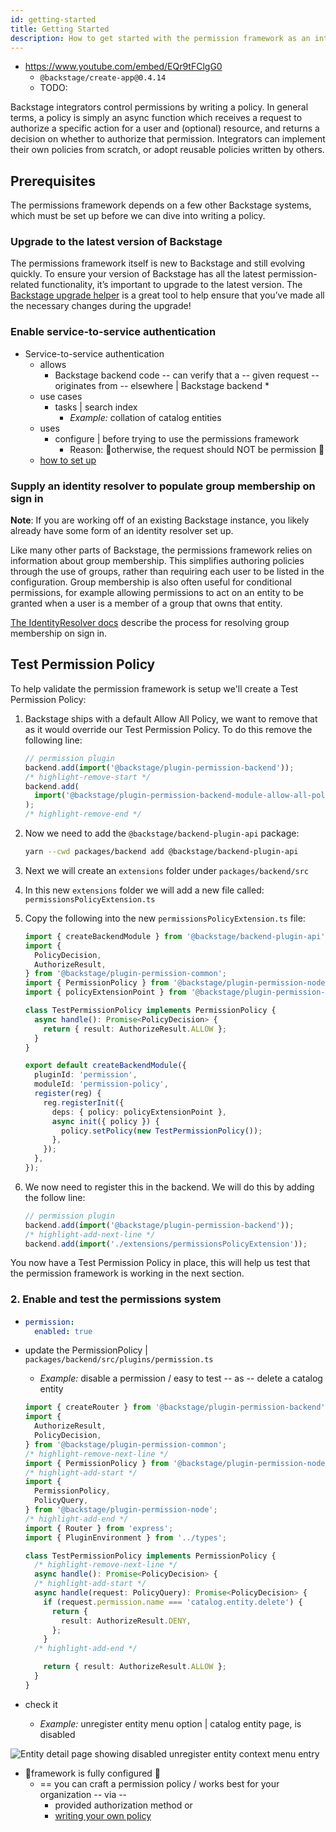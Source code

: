 ```yaml
---
id: getting-started
title: Getting Started
description: How to get started with the permission framework as an integrator
---
```


* https://www.youtube.com/embed/EQr9tFClgG0
  * `@backstage/create-app@0.4.14`
  * TODO:

Backstage integrators control permissions by writing a policy. In general terms, a policy is simply an async function which receives a request to authorize a specific action for a user and (optional) resource, and returns a decision on whether to authorize that permission. Integrators can implement their own policies from scratch, or adopt reusable policies written by others.

## Prerequisites

The permissions framework depends on a few other Backstage systems, which must be set up before we can dive into writing a policy.

### Upgrade to the latest version of Backstage

The permissions framework itself is new to Backstage and still evolving quickly. To ensure your version of Backstage has all the latest permission-related functionality, it’s important to upgrade to the latest version. The [Backstage upgrade helper](https://backstage.github.io/upgrade-helper/) is a great tool to help ensure that you’ve made all the necessary changes during the upgrade!

### Enable service-to-service authentication

* Service-to-service authentication
  * allows
    * Backstage backend code -- can verify that a -- given request -- originates from -- elsewhere | Backstage backend 
      * 
  * use cases
    * tasks | search index 
      * _Example:_ collation of catalog entities
  * uses
    * configure | before trying to use the permissions framework
      * Reason: 🧠otherwise, the request should NOT be permission 🧠 
  * [how to set up](../auth/service-to-service-auth.md)

### Supply an identity resolver to populate group membership on sign in

**Note**: If you are working off of an existing Backstage instance, you likely already have some form of an identity resolver set up.

Like many other parts of Backstage, the permissions framework relies on information about group membership. This simplifies authoring policies through the use of groups, rather than requiring each user to be listed in the configuration. Group membership is also often useful for conditional permissions, for example allowing permissions to act on an entity to be granted when a user is a member of a group that owns that entity.

[The IdentityResolver docs](../auth/identity-resolver.md) describe the process for resolving group membership on sign in.

## Test Permission Policy

To help validate the permission framework is setup we'll create a Test Permission Policy:

1. Backstage ships with a default Allow All Policy, we want to remove that as it would override our Test Permission Policy. To do this remove the following line:

   ```ts title="packages/backend/src/index.ts"
   // permission plugin
   backend.add(import('@backstage/plugin-permission-backend'));
   /* highlight-remove-start */
   backend.add(
     import('@backstage/plugin-permission-backend-module-allow-all-policy'),
   );
   /* highlight-remove-end */
   ```

2. Now we need to add the `@backstage/backend-plugin-api` package:

   ```bash title="from your Backstage root directory"
   yarn --cwd packages/backend add @backstage/backend-plugin-api
   ```

3. Next we will create an `extensions` folder under `packages/backend/src`
4. In this new `extensions` folder we will add a new file called: `permissionsPolicyExtension.ts`
5. Copy the following into the new `permissionsPolicyExtension.ts` file:

   ```ts title="packages/backend/src/extensions/permissionsPolicyExtension.ts"
   import { createBackendModule } from '@backstage/backend-plugin-api';
   import {
     PolicyDecision,
     AuthorizeResult,
   } from '@backstage/plugin-permission-common';
   import { PermissionPolicy } from '@backstage/plugin-permission-node';
   import { policyExtensionPoint } from '@backstage/plugin-permission-node/alpha';

   class TestPermissionPolicy implements PermissionPolicy {
     async handle(): Promise<PolicyDecision> {
       return { result: AuthorizeResult.ALLOW };
     }
   }

   export default createBackendModule({
     pluginId: 'permission',
     moduleId: 'permission-policy',
     register(reg) {
       reg.registerInit({
         deps: { policy: policyExtensionPoint },
         async init({ policy }) {
           policy.setPolicy(new TestPermissionPolicy());
         },
       });
     },
   });
   ```

6. We now need to register this in the backend. We will do this by adding the follow line:

   ```ts title="packages/backend/src/index.ts"
   // permission plugin
   backend.add(import('@backstage/plugin-permission-backend'));
   /* highlight-add-next-line */
   backend.add(import('./extensions/permissionsPolicyExtension'));
   ```

You now have a Test Permission Policy in place, this will help us test that the permission framework is working in the next section.

### 2. Enable and test the permissions system


*
   ```yaml title="app-config.yaml"
   permission:
     enabled: true
   ```

* update the PermissionPolicy | `packages/backend/src/plugins/permission.ts`
  * _Example:_ disable a permission / easy to test -- as -- delete a catalog entity

   ```ts title="packages/backend/src/plugins/permission.ts"
   import { createRouter } from '@backstage/plugin-permission-backend';
   import {
     AuthorizeResult,
     PolicyDecision,
   } from '@backstage/plugin-permission-common';
   /* highlight-remove-next-line */
   import { PermissionPolicy } from '@backstage/plugin-permission-node';
   /* highlight-add-start */
   import {
     PermissionPolicy,
     PolicyQuery,
   } from '@backstage/plugin-permission-node';
   /* highlight-add-end */
   import { Router } from 'express';
   import { PluginEnvironment } from '../types';

   class TestPermissionPolicy implements PermissionPolicy {
     /* highlight-remove-next-line */
     async handle(): Promise<PolicyDecision> {
     /* highlight-add-start */
     async handle(request: PolicyQuery): Promise<PolicyDecision> {
       if (request.permission.name === 'catalog.entity.delete') {
         return {
           result: AuthorizeResult.DENY,
         };
       }
     /* highlight-add-end */

       return { result: AuthorizeResult.ALLOW };
     }
   }
   ```

* check it
  * _Example:_ unregister entity menu option | catalog entity page, is disabled

![Entity detail page showing disabled unregister entity context menu entry](../assets/permissions/disabled-unregister-entity.png)

* 👀framework is fully configured 👀
  * == you can craft a permission policy / works best for your organization -- via --
    * provided authorization method or
    * [writing your own policy](./writing-a-policy.md)
